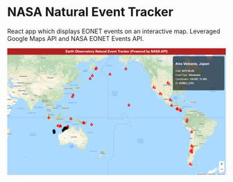 # NASA Natural Event Tracker

React app which displays EONET events on an interactive map. Leveraged Google Maps API and NASA EONET Events API.

![](screenshot.png)